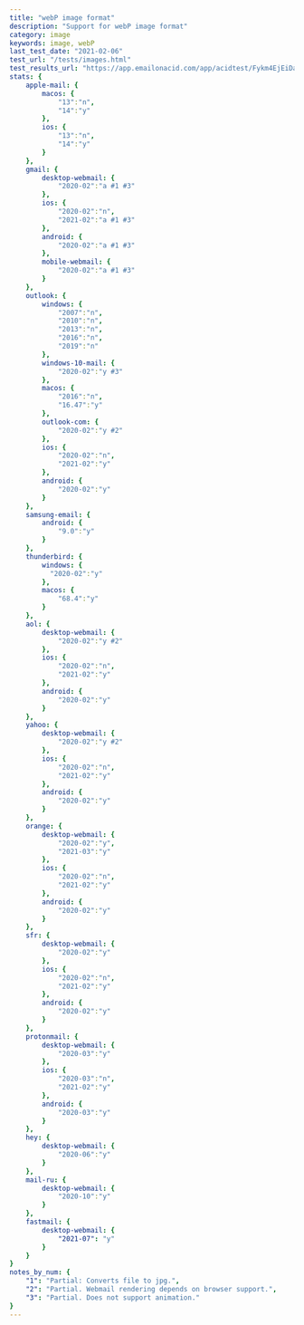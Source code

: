 ```yaml
---
title: "webP image format"
description: "Support for webP image format"
category: image
keywords: image, webP
last_test_date: "2021-02-06"
test_url: "/tests/images.html"
test_results_url: "https://app.emailonacid.com/app/acidtest/Fykm4EjEiDat8FSTWcKYdh26kFWklJuyERBKIsasMB2VH/list"
stats: {
    apple-mail: {
        macos: {
            "13":"n",
            "14":"y"
        },
        ios: {
            "13":"n",
            "14":"y"
        }
    },
    gmail: {
        desktop-webmail: {
            "2020-02":"a #1 #3"
        },
        ios: {
            "2020-02":"n",
            "2021-02":"a #1 #3"
        },
        android: {
            "2020-02":"a #1 #3"
        },
        mobile-webmail: {
            "2020-02":"a #1 #3"
        }
    },
    outlook: {
        windows: {
            "2007":"n",
            "2010":"n",
            "2013":"n",
            "2016":"n",
            "2019":"n"
        },
        windows-10-mail: {
            "2020-02":"y #3"
        },
        macos: {
            "2016":"n",
            "16.47":"y"
        },
        outlook-com: {
            "2020-02":"y #2"
        },
        ios: {
            "2020-02":"n",
            "2021-02":"y"
        },
        android: {
            "2020-02":"y"
        }
    },
    samsung-email: {
        android: {
            "9.0":"y"
        }
    },
    thunderbird: {
        windows: {
          "2020-02":"y"
        },
        macos: {
            "68.4":"y"
        }
    },
    aol: {
        desktop-webmail: {
            "2020-02":"y #2"
        },
        ios: {
            "2020-02":"n",
            "2021-02":"y"
        },
        android: {
            "2020-02":"y"
        }
    },
    yahoo: {
        desktop-webmail: {
            "2020-02":"y #2"
        },
        ios: {
            "2020-02":"n",
            "2021-02":"y"
        },
        android: {
            "2020-02":"y"
        }
    },
    orange: {
        desktop-webmail: {
            "2020-02":"y",
            "2021-03":"y"
        },
        ios: {
            "2020-02":"n",
            "2021-02":"y"
        },
        android: {
            "2020-02":"y"
        }
    },
    sfr: {
        desktop-webmail: {
            "2020-02":"y"
        },
        ios: {
            "2020-02":"n",
            "2021-02":"y"
        },
        android: {
            "2020-02":"y"
        }
    },
    protonmail: {
        desktop-webmail: {
            "2020-03":"y"
        },
        ios: {
            "2020-03":"n",
            "2021-02":"y"
        },
        android: {
            "2020-03":"y"
        }
    },
    hey: {
        desktop-webmail: {
            "2020-06":"y"
        }
    },
    mail-ru: {
        desktop-webmail: {
            "2020-10":"y"
        }
    },
    fastmail: {
        desktop-webmail: {
            "2021-07": "y"
        }
    }
}
notes_by_num: {
    "1": "Partial: Converts file to jpg.",
    "2": "Partial. Webmail rendering depends on browser support.",
    "3": "Partial. Does not support animation."
}
---
```

